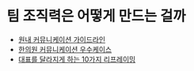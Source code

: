 # 팀 조직력은 어떻게 만드는 걸까

- [원내 커뮤니케이션 가이드라인](../articles/session01/원내_커뮤니케이션_가이드라인_v2.0.md)
- [한의원 커뮤니케이션 우수케이스](../articles/session01/한의원_커뮤니케이션_우수케이스.md)
- [대표를 달라지게 하는 10가지 리프레이밍](../articles/session01/대표를_달라지게_하는_10가지_리프레이밍.md)